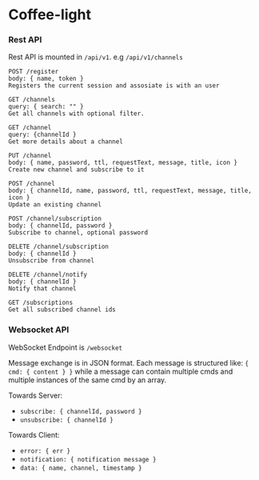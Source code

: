 # Coffee-light

### Rest API

Rest API is mounted in `/api/v1`. e.g `/api/v1/channels`

```
POST /register
body: { name, token }
Registers the current session and assosiate is with an user

GET /channels
query: { search: "" }
Get all channels with optional filter.

GET /channel
query: {channelId }
Get more details about a channel

PUT /channel
body: { name, password, ttl, requestText, message, title, icon }
Create new channel and subscribe to it

POST /channel
body: { channelId, name, password, ttl, requestText, message, title, icon }
Update an existing channel

POST /channel/subscription
body: { channelId, password }
Subscribe to channel, optional password

DELETE /channel/subscription
body: { channelId }
Unsubscribe from channel

DELETE /channel/notify
body: { channelId }
Notify that channel

GET /subscriptions
Get all subscribed channel ids
```

### Websocket API

WebSocket Endpoint is `/websocket`

Message exchange is in JSON format.
Each message is structured like: `{ cmd: { content } }` while a message can contain multiple cmds and multiple instances of the same cmd by an array.

Towards Server:

- `subscribe: { channelId, password }`
- `unsubscribe: { channelId }`

Towards Client:
- `error: { err }`
- `notification: { notification message }`
- `data: { name, channel, timestamp }`
